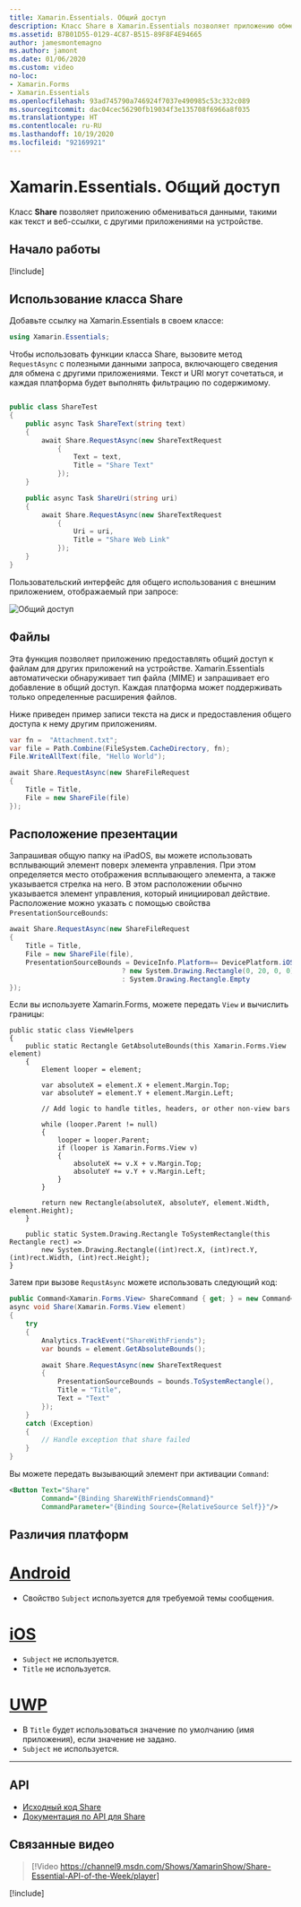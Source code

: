 ```yaml
---
title: Xamarin.Essentials. Общий доступ
description: Класс Share в Xamarin.Essentials позволяет приложению обмениваться данными, такими как текст и веб-ссылки, с другими приложениями на устройстве.
ms.assetid: B7B01D55-0129-4C87-B515-89F8F4E94665
author: jamesmontemagno
ms.author: jamont
ms.date: 01/06/2020
ms.custom: video
no-loc:
- Xamarin.Forms
- Xamarin.Essentials
ms.openlocfilehash: 93ad745790a746924f7037e490985c53c332c089
ms.sourcegitcommit: dac04cec56290fb19034f3e135708f6966a8f035
ms.translationtype: HT
ms.contentlocale: ru-RU
ms.lasthandoff: 10/19/2020
ms.locfileid: "92169921"
---
```

# <a name="no-locxamarinessentials-share"></a>Xamarin.Essentials. Общий доступ

Класс **Share** позволяет приложению обмениваться данными, такими как текст и веб-ссылки, с другими приложениями на устройстве.

## <a name="get-started"></a>Начало работы

[!include[](~/essentials/includes/get-started.md)]

## <a name="using-share"></a>Использование класса Share

Добавьте ссылку на Xamarin.Essentials в своем классе:

```csharp
using Xamarin.Essentials;
```

Чтобы использовать функции класса Share, вызовите метод `RequestAsync` с полезными данными запроса, включающего сведения для обмена с другими приложениями. Текст и URI могут сочетаться, и каждая платформа будет выполнять фильтрацию по содержимому.

```csharp

public class ShareTest
{
    public async Task ShareText(string text)
    {
        await Share.RequestAsync(new ShareTextRequest
            {
                Text = text,
                Title = "Share Text"
            });
    }

    public async Task ShareUri(string uri)
    {
        await Share.RequestAsync(new ShareTextRequest
            {
                Uri = uri,
                Title = "Share Web Link"
            });
    }
}
```

Пользовательский интерфейс для общего использования с внешним приложением, отображаемый при запросе:

![Общий доступ](images/share.png)

## <a name="files"></a>Файлы

Эта функция позволяет приложению предоставлять общий доступ к файлам для других приложений на устройстве. Xamarin.Essentials автоматически обнаруживает тип файла (MIME) и запрашивает его добавление в общий доступ. Каждая платформа может поддерживать только определенные расширения файлов.

Ниже приведен пример записи текста на диск и предоставления общего доступа к нему другим приложениям.

```csharp
var fn =  "Attachment.txt";
var file = Path.Combine(FileSystem.CacheDirectory, fn);
File.WriteAllText(file, "Hello World");

await Share.RequestAsync(new ShareFileRequest
{
    Title = Title,
    File = new ShareFile(file)
});
```

## <a name="presentation-location"></a>Расположение презентации

Запрашивая общую папку на iPadOS, вы можете использовать всплывающий элемент поверх элемента управления. При этом определяется место отображения всплывающего элемента, а также указывается стрелка на него. В этом расположении обычно указывается элемент управления, который инициировал действие. Расположение можно указать с помощью свойства `PresentationSourceBounds`:

```csharp
await Share.RequestAsync(new ShareFileRequest
{
    Title = Title,
    File = new ShareFile(file),
    PresentationSourceBounds = DeviceInfo.Platform== DevicePlatform.iOS && DeviceInfo.Idiom == DeviceIdiom.Tablet
                            ? new System.Drawing.Rectangle(0, 20, 0, 0)
                            : System.Drawing.Rectangle.Empty
});
```

Если вы используете Xamarin.Forms, можете передать `View` и вычислить границы:


```
public static class ViewHelpers
{
    public static Rectangle GetAbsoluteBounds(this Xamarin.Forms.View element)
    {
        Element looper = element;

        var absoluteX = element.X + element.Margin.Top;
        var absoluteY = element.Y + element.Margin.Left;

        // Add logic to handle titles, headers, or other non-view bars

        while (looper.Parent != null)
        {
            looper = looper.Parent;
            if (looper is Xamarin.Forms.View v)
            {
                absoluteX += v.X + v.Margin.Top;
                absoluteY += v.Y + v.Margin.Left;
            }
        }

        return new Rectangle(absoluteX, absoluteY, element.Width, element.Height);
    }

    public static System.Drawing.Rectangle ToSystemRectangle(this Rectangle rect) =>
        new System.Drawing.Rectangle((int)rect.X, (int)rect.Y, (int)rect.Width, (int)rect.Height);
}
```

Затем при вызове `RequstAsync` можете использовать следующий код:

```csharp
public Command<Xamarin.Forms.View> ShareCommand { get; } = new Command<Xamarin.Forms.View>(Share);
async void Share(Xamarin.Forms.View element)
{
    try
    {
        Analytics.TrackEvent("ShareWithFriends");
        var bounds = element.GetAbsoluteBounds();

        await Share.RequestAsync(new ShareTextRequest
        {
            PresentationSourceBounds = bounds.ToSystemRectangle(),
            Title = "Title",
            Text = "Text"
        });
    }
    catch (Exception)
    {
        // Handle exception that share failed
    }
}
```

Вы можете передать вызывающий элемент при активации `Command`:

```xml
<Button Text="Share"
        Command="{Binding ShareWithFriendsCommand}"
        CommandParameter="{Binding Source={RelativeSource Self}}"/>
```

## <a name="platform-differences"></a>Различия платформ

# <a name="android"></a>[Android](#tab/android)

- Свойство `Subject` используется для требуемой темы сообщения.

# <a name="ios"></a>[iOS](#tab/ios)

- `Subject` не используется.
- `Title` не используется.

# <a name="uwp"></a>[UWP](#tab/uwp)

- В `Title` будет использоваться значение по умолчанию (имя приложения), если значение не задано.
- `Subject` не используется.

-----

## <a name="api"></a>API

- [Исходный код Share](https://github.com/xamarin/Essentials/tree/main/Xamarin.Essentials/Share)
- [Документация по API для Share](xref:Xamarin.Essentials.Share)

## <a name="related-video"></a>Связанные видео

> [!Video https://channel9.msdn.com/Shows/XamarinShow/Share-Essential-API-of-the-Week/player]

[!include[](~/essentials/includes/xamarin-show-essentials.md)]
